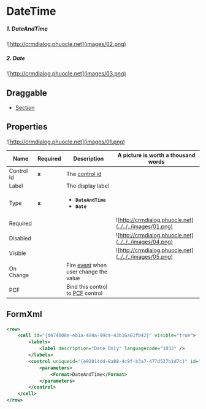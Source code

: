 # DateTime

##### 1. DateAndTime

![http://crmdialog.phuocle.net](images/02.png)

##### 2. Date

![http://crmdialog.phuocle.net](images/03.png)

## Draggable

- [Section](../../Section)

## Properties

![http://crmdialog.phuocle.net](images/01.png)

|Name|Required|Description|A picture is worth a thousand words
|-|-|-|-|
|Control Id|**x**|The [control id](../../../others/ControlId)
|Label||The display label|
|Type|**x**|<ul><li>**```DateAndTime```**</li><li>**```Date```**</li></ul>|
|Required|||![http://crmdialog.phuocle.net](../../../images/01.png)
|Disabled|||![http://crmdialog.phuocle.net](../../../images/04.png)
|Visible|||![http://crmdialog.phuocle.net](../../../images/05.png)
|On Change||Fire [event](../../MetaData/Event) when user change the value
|PCF||Bind this control to [PCF](../../MetaData/PCF) control

## FormXml

```xml
<row>
    <cell id="{d474008e-eb1a-484a-99c4-43b16a01fb42}" visible="true">
        <labels>
            <label description="Date Only" languagecode="1033" />
        </labels>
        <control uniqueid="{e92814dd-8a88-4c9f-b3a7-477d527b1d7c}" id="pl_datecontrol" classid="{5B773807-9FB2-42DB-97C3-7A91EFF8ADFF}" isrequired="true" disabled="false" isunbound="true">
            <parameters>
                <Format>DateAndTime</Format>
            </parameters>
        </control>
    </cell>
</row>
```
